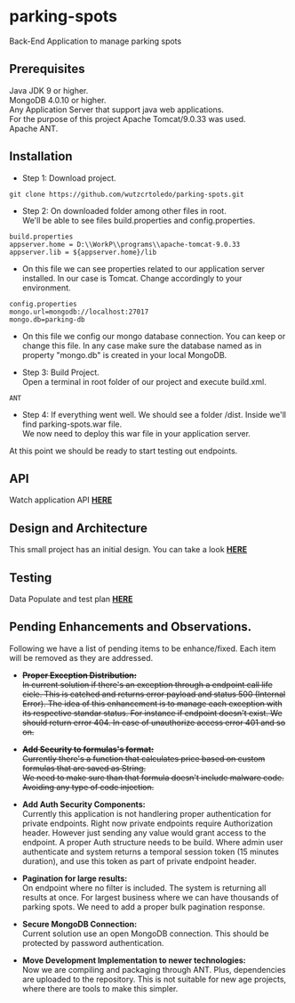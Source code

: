 # parking-spots
Back-End Application to manage parking spots

## Prerequisites

Java JDK 9 or higher.   
MongoDB 4.0.10 or higher.  
Any Application Server that support java web applications.  
For the purpose of this project Apache Tomcat/9.0.33 was used.  
Apache ANT.  

## Installation


- Step 1:  Download project.
```
git clone https://github.com/wutzcrtoledo/parking-spots.git
```  
- Step 2: On downloaded folder among other files in root.  
We'll be able to see files build.properties and config.properties.  
```
build.properties  
appserver.home = D:\\WorkP\\programs\\apache-tomcat-9.0.33
appserver.lib = ${appserver.home}/lib
```
- On this file we can see properties related to our application server installed. In our case is Tomcat. Change accordingly to your environment.  
```
config.properties
mongo.url=mongodb://localhost:27017
mongo.db=parking-db
```  
- On this file we config our mongo database connection. You can keep or change this file.
In any case make sure the database named as in 
property "mongo.db" is created in your local MongoDB.  

- Step 3: Build Project.  
Open a terminal in root folder of our project and execute build.xml. 
```
ANT
```  

- Step 4: If everything went well. We should see a folder /dist.
Inside we'll find parking-spots.war file.  
We now need to deploy this war file in your application server.  

At this point we should be ready to start testing out endpoints. 


## API 

Watch application API **[HERE](api/index.md#API-Parking-Spots)**  

## Design and Architecture 

This small project has an initial design. You can take a look **[HERE](design/index.md#Design-Project-Parking-Spots)**  

## Testing 

Data Populate and test plan **[HERE](TestPlan/README.md#JMeter-Test-Plan)**  

## Pending Enhancements and Observations.

Following we have a list of pending items to be enhance/fixed. 
Each item will be removed as they are addressed.  

- ~~**Proper Exception Distribution:**   
In current solution if there's an exception through a endpoint call 
life cicle. This is catched and returns error payload and status 500 (Internal Error).
The idea of this enhancement is to manage each exception with its respective 
standar status. For instance if endpoint doesn't exist. We should return error 404. 
In case of unauthorize access error 401 and so on.~~ 

- ~~**Add Security to formulas's format:**   
Currently there's a function that calculates price based on custom formulas that are saved as String.  
We need to make sure than that formula doesn't include malware code. Avoiding any type of code injection.~~    

- **Add Auth Security Components:**  
Currently this application is not handlering proper authentication for private endpoints. 
Right now private endpoints require Authorization header. However just sending any value 
would grant access to the endpoint. 
A proper Auth structure needs to be build. Where admin user authenticate and system returns 
a temporal session token (15 minutes duration), and use this token as part of private 
endpoint header. 

- **Pagination for large results:**   
On endpoint where no filter is included. The system is returning all results at once. For largest business where 
we can have thousands of parking spots. We need to add a proper bulk pagination response.

- **Secure MongoDB Connection:**   
Current solution use an open MongoDB connection. This should be protected by password authentication. 

- **Move Development Implementation to newer technologies:**  
Now we are compiling and packaging through ANT. Plus, dependencies are uploaded to the repository.
This is not suitable for new age projects, where there are tools to make this simpler. 